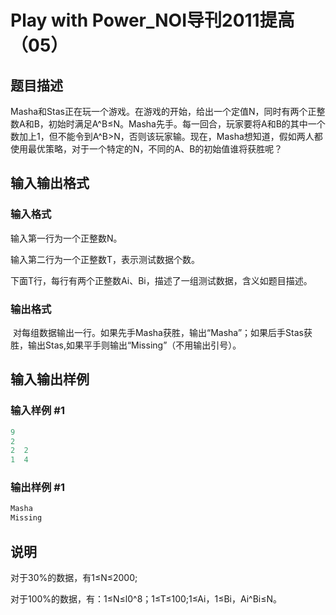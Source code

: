 # Play with Power_NOI导刊2011提高（05）

## 题目描述

Masha和Stas正在玩一个游戏。在游戏的开始，给出一个定值N，同时有两个正整数A和B，初始时满足A^B≤N。Masha先手。每一回合，玩家要将A和B的其中一个数加上1，但不能令到A^B>N，否则该玩家输。现在，Masha想知道，假如两人都使用最优策略，对于一个特定的N，不同的A、B的初始值谁将获胜呢？

## 输入输出格式

### 输入格式

输入第一行为一个正整数N。

输入第二行为一个正整数T，表示测试数据个数。

下面T行，每行有两个正整数Ai、Bi，描述了一组测试数据，含义如题目描述。

### 输出格式

 对每组数据输出一行。如果先手Masha获胜，输出“Masha”；如果后手Stas获胜，输出Stas,如果平手则输出“Missing”（不用输出引号）。

## 输入输出样例

### 输入样例 #1

```cpp
9 
2 
2  2 
1  4 
```


### 输出样例 #1

```cpp
Masha 
Missing
```


## 说明

对于30%的数据，有1≤N≤2000;  

对于100%的数据，有：1≤N≤l0^8；1≤T≤100;1≤Ai，1≤Bi，Ai^Bi≤N。

